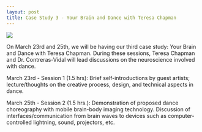 ```yaml
---
layout: post
title: Case Study 3 - Your Brain and Dance with Teresa Chapman
---
```

<img src="/neurohumanities/photos/brain_dance.jpg">
<br>
<p>On March 23rd and 25th, we will be having our third case study: Your Brain and Dance with Teresa Chapman.  During these sessions, Teresa Chapman and Dr. Contreras-Vidal will lead discussions on the neuroscience involved with dance.

March 23rd - Session 1 (1.5 hrs): Brief self-introductions by guest artists; lecture/thoughts on the creative process, design, and technical aspects in dance.

March 25th - Session 2 (1.5 hrs.): Demonstration of proposed dance choreography with mobile brain-body imaging technology. Discussion of interfaces/communication from brain waves to devices such as computer-controlled lightning, sound, projectors, etc.

</p>





